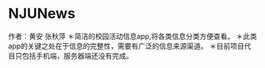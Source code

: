 # NJUNews
作者：黄安   张秋萍
＊简洁的校园活动信息app,将各类信息分类方便查看。
＊此类app的关键之处在于信息的完整性，需要有广泛的信息来源渠道。
＊目前项目代目只包括手机端，服务器端还没有完成。
